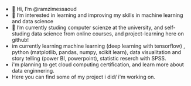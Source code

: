- 👋 Hi, I’m @ramzimessaoud
- 👀 I’m interested in learning and improving my skills in machine learning and data science
- 🌱 I’m currently studing computer scienze at the university, and self-studing data science from online courses, and project-learning here on github! 
- im currently learning machine learning (deep learning with tensorflow) , python (matplotlib, pandas, numpy, scikit learn), data visualitation and story telling (power BI, powerpoint), statistic reserch with SPSS.
- i'm planning to get cloud computing certification, and learn more about data enginnering. 
- Here you can find some of my project i did/ i'm working on. 

